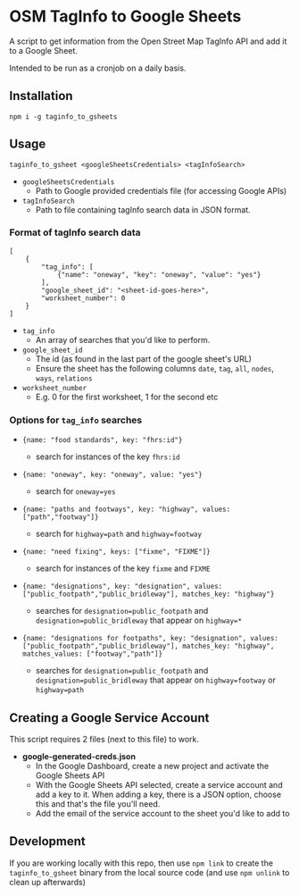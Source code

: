# OSM TagInfo to Google Sheets

A script to get information from the Open Street Map TagInfo API and add it to a Google Sheet.

Intended to be run as a cronjob on a daily basis.


## Installation

`npm i -g taginfo_to_gsheets`

## Usage

`taginfo_to_gsheet <googleSheetsCredentials> <tagInfoSearch>`

* `googleSheetsCredentials`
    * Path to Google provided credentials file (for accessing Google APIs)
* `tagInfoSearch`
    * Path to file containing tagInfo search data in JSON format.

### Format of tagInfo search data


```
[
    {
        "tag_info": [
            {"name": "oneway", "key": "oneway", "value": "yes"}
        ],
        "google_sheet_id": "<sheet-id-goes-here>",
        "worksheet_number": 0
    }
]
```

* `tag_info`
    * An array of searches that you'd like to perform.
* `google_sheet_id`
    * The id (as found in the last part of the google sheet's URL)
    * Ensure the sheet has the following columns `date`, `tag`, `all`, `nodes`, `ways`, `relations`
* `worksheet_number`
    * E.g. 0 for the first worksheet, 1 for the second etc

### Options for `tag_info` searches

* `{name: "food standards", key: "fhrs:id"}`
    * search for instances of the key `fhrs:id`

* `{name: "oneway", key: "oneway", value: "yes"}`
    * search for `oneway=yes`

* `{name: "paths and footways", key: "highway", values: ["path","footway"]}`
    * search for `highway=path` and `highway=footway`

* `{name: "need fixing", keys: ["fixme", "FIXME"]}`
    * search for instances of the key `fixme` and `FIXME`

* `{name: "designations", key: "designation", values: ["public_footpath","public_bridleway"], matches_key: "highway"}`
    * searches for `designation=public_footpath` and `designation=public_bridleway` that appear on `highway=*`

* `{name: "designations for footpaths", key: "designation", values: ["public_footpath","public_bridleway"], matches_key: "highway", matches_values: ["footway","path"]}`
    * searches for `designation=public_footpath` and `designation=public_bridleway` that appear on `highway=footway` or `highway=path`


## Creating a Google Service Account

This script requires 2 files (next to this file) to work.

* **google-generated-creds.json**
    * In the Google Dashboard, create a new project and activate the Google Sheets API
    * With the Google Sheets API selected, create a service account and add a key to it. When adding a key, there is a JSON option, choose this and that's the file you'll need.
    * Add the email of the service account to the sheet you'd like to add to


## Development

If you are working locally with this repo, then use `npm link` to create the `taginfo_to_gsheet` binary from the local source code (and use `npm unlink` to clean up afterwards)
